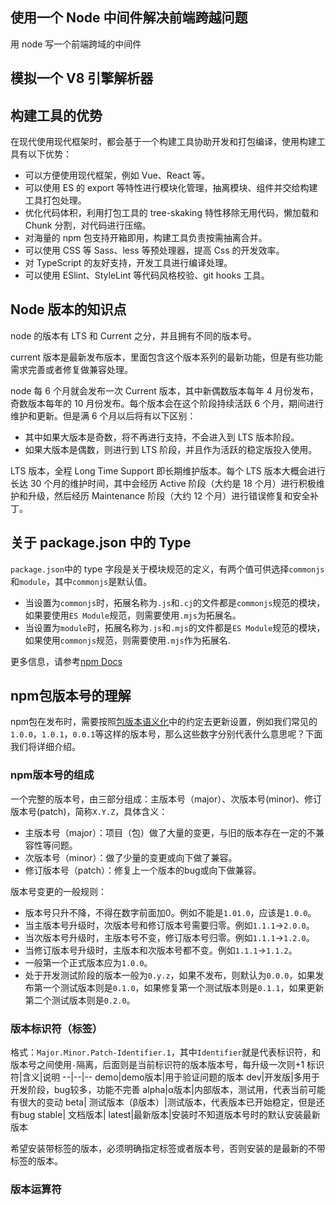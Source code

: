 ## 使用一个 Node 中间件解决前端跨越问题

用 node 写一个前端跨域的中间件

## 模拟一个 V8 引擎解析器

## 构建工具的优势

在现代使用现代框架时，都会基于一个构建工具协助开发和打包编译，使用构建工具有以下优势：

- 可以方便使用现代框架，例如 Vue、React 等。
- 可以使用 ES 的 export 等特性进行模块化管理，抽离模块、组件并交给构建工具打包处理。
- 优化代码体积，利用打包工具的 tree-skaking 特性移除无用代码，懒加载和 Chunk 分割，对代码进行压缩。
- 对海量的 npm 包支持开箱即用，构建工具负责按需抽离合并。
- 可以使用 CSS 等 Sass、less 等预处理器，提高 Css 的开发效率。
- 对 TypeScript 的友好支持，开发工具进行编译处理。
- 可以使用 ESlint、StyleLint 等代码风格校验、git hooks 工具。

## Node 版本的知识点

node 的版本有 LTS 和 Current 之分，并且拥有不同的版本号。

current 版本是最新发布版本，里面包含这个版本系列的最新功能，但是有些功能需求完善或者修复做兼容处理。

node 每 6 个月就会发布一次 Current 版本，其中新偶数版本每年 4 月份发布，奇数版本每年的 10 月份发布。每个版本会在这个阶段持续活跃 6 个月，期间进行维护和更新。但是满 6 个月以后将有以下区别：

- 其中如果大版本是奇数，将不再进行支持，不会进入到 LTS 版本阶段。
- 如果大版本是偶数，则进行到 LTS 阶段，并且作为活跃的稳定版投入使用。

LTS 版本，全程 Long Time Support 即长期维护版本。每个 LTS 版本大概会进行长达 30 个月的维护时间，其中会经历 Active 阶段（大约是 18 个月）进行积极维护和升级，然后经历 Maintenance 阶段（大约 12 个月）进行错误修复和安全补丁。

## 关于 package.json 中的 Type

`package.json`中的 type 字段是关于模块规范的定义，有两个值可供选择`commonjs`和`module`，其中`commonjs`是默认值。

- 当设置为`commonjs`时，拓展名称为`.js`和`.cj`的文件都是`commonjs`规范的模块，如果要使用`ES Module`规范，则需要使用`.mjs`为拓展名。
- 当设置为`module`时，拓展名称为`.js`和`.mjs`的文件都是`ES Module`规范的模块，如果使用`commonjs`规范，则需要使用`.mjs`作为拓展名.

更多信息，请参考[npm Docs](https://docs.npmjs.com/cli/v8/configuring-npm/package-json)

## npm包版本号的理解

npm包在发布时，需要按照[包版本语义化](https://semver.org/lang/zh-CN/)中的约定去更新设置，例如我们常见的`1.0.0`，`1.0.1`，`0.0.1`等这样的版本号，那么这些数字分别代表什么意思呢？下面我们将详细介绍。

### npm版本号的组成

一个完整的版本号，由三部分组成：主版本号（major）、次版本号(minor)、修订版本号(patch)，简称`X.Y.Z`，具体含义：
- 主版本号（major）：项目（包）做了大量的变更，与旧的版本存在一定的不兼容性等问题。
- 次版本号（minor）：做了少量的变更或向下做了兼容。
- 修订版本号（patch）：修复上一个版本的bug或向下做兼容。

版本号变更的一般规则：
- 版本号只升不降，不得在数字前面加0。例如不能是`1.01.0`，应该是`1.0.0`。
- 当主版本号升级时，次版本号和修订版本号需要归零。例如`1.1.1`->`2.0.0`。
- 当次版本号升级时，主版本号不变，修订版本号归零。例如`1.1.1`->`1.2.0`。
- 当修订版本号升级时，主版本和次版本号都不变。例如`1.1.1`->`1.1.2`。
- 一般第一个正式版本应为`1.0.0`。
- 处于开发测试阶段的版本一般为`0.y.z`，如果不发布，则默认为`0.0.0`，如果发布第一个测试版本则是`0.1.0`，如果修复第一个测试版本则是`0.1.1`，如果更新第二个测试版本则是`0.2.0`。

### 版本标识符（标签）

格式：`Major.Minor.Patch-Identifier.1`，其中`Identifier`就是代表标识符，和版本号之间使用`-`隔离，后面则是当前标识符的版本版本号，每升级一次则+1
标识符|含义|说明
--|--|--
demo|demo版本|用于验证问题的版本
dev|开发版|多用于开发阶段，bug较多，功能不完善
alpha|α版本|内部版本，测试用，代表当前可能有很大的变动
beta| 测试版本（β版本）|测试版本，代表版本已开始稳定，但是还有bug
stable| 文档版本|
latest|最新版本|安装时不知道版本号时的默认安装最新版本

希望安装带标签的版本，必须明确指定标签或者版本号，否则安装的是最新的不带标签的版本。

### 版本运算符
